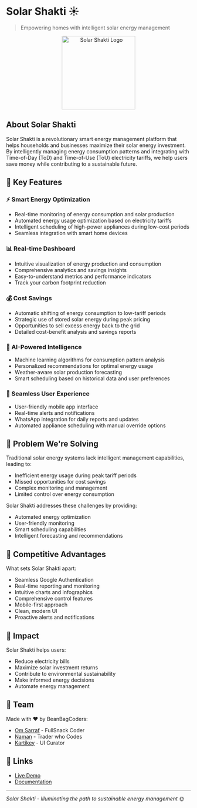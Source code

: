 # Solar Shakti ☀️

> Empowering homes with intelligent solar energy management

<div align="center">
  <img src="https://i.imgur.com/yFhIoNr.png" alt="Solar Shakti Logo" width="200"/>
</div>

## About Solar Shakti

Solar Shakti is a revolutionary smart energy management platform that helps households and businesses maximize their solar energy investment. By intelligently managing energy consumption patterns and integrating with Time-of-Day (ToD) and Time-of-Use (ToU) electricity tariffs, we help users save money while contributing to a sustainable future.

## 🌟 Key Features

### ⚡ Smart Energy Optimization
- Real-time monitoring of energy consumption and solar production
- Automated energy usage optimization based on electricity tariffs
- Intelligent scheduling of high-power appliances during low-cost periods
- Seamless integration with smart home devices

### 📊 Real-time Dashboard
- Intuitive visualization of energy production and consumption
- Comprehensive analytics and savings insights
- Easy-to-understand metrics and performance indicators
- Track your carbon footprint reduction

### 💰 Cost Savings
- Automatic shifting of energy consumption to low-tariff periods
- Strategic use of stored solar energy during peak pricing
- Opportunities to sell excess energy back to the grid
- Detailed cost-benefit analysis and savings reports

### 🤖 AI-Powered Intelligence
- Machine learning algorithms for consumption pattern analysis
- Personalized recommendations for optimal energy usage
- Weather-aware solar production forecasting
- Smart scheduling based on historical data and user preferences

### 📱 Seamless User Experience
- User-friendly mobile app interface
- Real-time alerts and notifications
- WhatsApp integration for daily reports and updates
- Automated appliance scheduling with manual override options

## 🎯 Problem We're Solving

Traditional solar energy systems lack intelligent management capabilities, leading to:
- Inefficient energy usage during peak tariff periods
- Missed opportunities for cost savings
- Complex monitoring and management
- Limited control over energy consumption

Solar Shakti addresses these challenges by providing:
- Automated energy optimization
- User-friendly monitoring
- Smart scheduling capabilities
- Intelligent forecasting and recommendations

## 💪 Competitive Advantages

What sets Solar Shakti apart:
- Seamless Google Authentication
- Real-time reporting and monitoring
- Intuitive charts and infographics
- Comprehensive control features
- Mobile-first approach
- Clean, modern UI
- Proactive alerts and notifications

## 🌱 Impact

Solar Shakti helps users:
- Reduce electricity bills
- Maximize solar investment returns
- Contribute to environmental sustainability
- Make informed energy decisions
- Automate energy management

## 👥 Team

Made with ❤️ by BeanBagCoders:
- [Om Sarraf](https://github.com/itsOmSarraf) - FullSnack Coder
- [Naman](https://github.com/naman-makkar) - Trader who Codes
- [Kartikey](https://github.com/kkartikeysetia) - UI Curator

## 🔗 Links
- [Live Demo](https://solar-shakti.vercel.app/)
- [Documentation](https://github.com/itsOmSarraf/solar-shakti)

---

*Solar Shakti - Illuminating the path to sustainable energy management* 🌞
